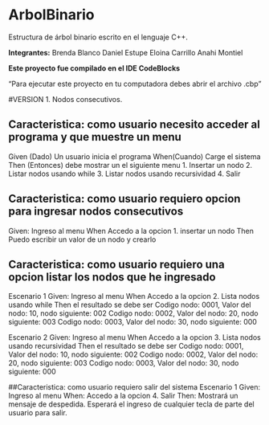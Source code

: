 # ArbolBinario
Estructura de árbol binario escrito en el lenguaje C++.

<strong>Integrantes:</strong> 
    Brenda Blanco 
    Daniel Estupe 
    Eloina Carrillo
    Anahi Montiel

<strong>Este proyecto fue compilado en el IDE CodeBlocks</strong>

<q>Para ejecutar este proyecto en tu computadora debes abrir el
   archivo .cbp</q>


#VERSION 1. Nodos consecutivos.

## Caracteristica: como usuario necesito acceder al programa y que muestre un menu 
Given (Dado)	Un usuario inicia el programa 
When(Cuando)	Carge el sistema 
Then (Entonces)	debe mostrar un el siguiente menu 
	1. Insertar un nodo 
	2. Listar nodos usando while 
	3. Listar nodos usando recursividad 
	4. Salir 

## Caracteristica: como usuario requiero opcion para ingresar nodos consecutivos	
Given:	Ingreso al menu
When	Accedo a la opcion 1. insertar un nodo
Then	Puedo escribir un valor de un nodo y crearlo
	
## Caracteristica: como usuario requiero una opcion listar los nodos que he ingresado	
Escenario 1	
Given:	Ingreso al menu
When	Accedo a la opcion 2. Lista nodos usando while
Then	el resultado se debe ser 
	Codigo nodo: 0001, Valor del nodo: 10, nodo siguiente: 002
	Codigo nodo: 0002, Valor del nodo: 20, nodo siguiente: 003
	Codigo nodo: 0003, Valor del nodo: 30, nodo siguiente: 000

Escenario 2	
Given:	Ingreso al menu
When	Accedo a la opcion 3. Lista nodos usando recursividad
Then	el resultado se debe ser 
	Codigo nodo: 0001, Valor del nodo: 10, nodo siguiente: 002
	Codigo nodo: 0002, Valor del nodo: 20, nodo siguiente: 003
	Codigo nodo: 0003, Valor del nodo: 30, nodo siguiente: 000

##Caracteristica: como usuario requiero salir del sistema
Escenario 1
Given: Ingreso al menu
When: Accedo a la opcion 4. Salir
Then: Mostrará un mensaje de despedida. 
      Esperará el ingreso de cualquier tecla de parte del usuario para salir.
